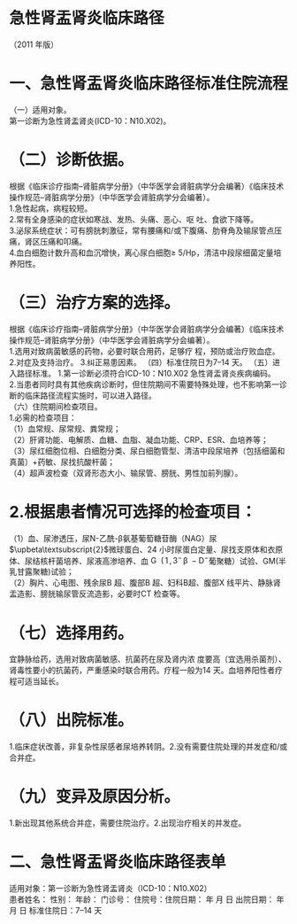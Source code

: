 # 急性肾盂肾炎临床路径  
（2011 年版）  
# 一、急性肾盂肾炎临床路径标准住院流程  
（一）适用对象。  
第一诊断为急性肾盂肾炎(ICD-10：N10.X02)。  
# （二）诊断依据。  
根据《临床诊疗指南–肾脏病学分册》（中华医学会肾脏病学分会编著）《临床技术操作规范–肾脏病学分册》（中华医学会肾脏病学分会编著）。  
1.急性起病，病程较短。  
2.常有全身感染的症状如寒战、发热、头痛、恶心、呕 吐、食欲下降等。  
3.泌尿系统症状：可有膀胱刺激征，常有腰痛和/或下腹痛、肋脊角及输尿管点压痛，肾区压痛和叩痛。  
4.血白细胞计数升高和血沉增快，离心尿白细胞≥ 5/Hp，清洁中段尿细菌定量培养阳性。  
# （三）治疗方案的选择。  
根据《临床诊疗指南–肾脏病学分册》（中华医学会肾脏病学分会编著）《临床技术操作规范–肾脏病学分册》（中华医学会肾脏病学分会编著）。  
1.选用对致病菌敏感的药物，必要时联合用药，足够疗 程，预防或治疗败血症。  
2.对症及支持治疗。 3.纠正易患因素。 （四）标准住院日为7–14 天。 （五）进入路径标准。 1.第一诊断必须符合ICD-10：N10.X02 急性肾盂肾炎疾病编码。  
2.当患者同时具有其他疾病诊断时，但住院期间不需要特殊处理，也不影响第一诊断的临床路径流程实施时，可以进入路径。  
（六）住院期间检查项目。  
1.必需的检查项目：  
（1）血常规、尿常规、粪常规；  
（2）肝肾功能、电解质、血糖、血脂、凝血功能、CRP、ESR、血培养等；  
（3）尿红细胞位相、白细胞分类、尿白细胞管型、清洁中段尿培养（包括细菌和真菌）$+$药敏、尿找抗酸杆菌；  
（4）超声波检查（双肾形态大小、输尿管、膀胱、男性加前列腺）。  
# 2.根据患者情况可选择的检查项目：  
（1）血、尿渗透压，尿N-乙酰-β氨基葡萄糖苷酶（NAG）尿$\upbeta\textsubscript{2}$微球蛋白、24 小时尿蛋白定量、尿找支原体和衣原体、尿结核杆菌培养、尿液高渗培养、血$\mathrm{~G~}\:(\,1\,,3^{-}\,\upbeta\;-\mathrm{D}^{-}$葡聚糖）试验、GM(半乳甘露聚糖)试验；  
（2）胸片、心电图、残余尿B 超、腹部B 超、妇科B超、腹部X 线平片、静脉肾盂造影、膀胱输尿管反流造影，必要时CT 检查等。  
# （七）选择用药。  
宜静脉给药，选用对致病菌敏感、抗菌药在尿及肾内浓 度要高（宜选用杀菌剂）、肾毒性要小的抗菌药，严重感染时联合用药。疗程一般为14 天。血培养阳性者疗程可适当延长。  
# （八）出院标准。  
1.临床症状改善，非复杂性尿感者尿培养转阴。2.没有需要住院处理的并发症和/或合并症。  
# （九）变异及原因分析。  
1.新出现其他系统合并症，需要住院治疗。2.出现治疗相关的并发症。  
# 二、急性肾盂肾炎临床路径表单  
适用对象：第一诊断为急性肾盂肾炎（ICD-10：N10.X02）  
患者姓名：           性别：        年龄：       门诊号：        住院号：住院日期：     年    月   日 出院日期：      年    月   日 标准住院日：7–14 天  
